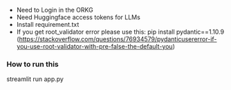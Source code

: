  - Need to Login in the ORKG
 - Need Huggingface access tokens for LLMs
 - Install requirement.txt
 - If you get root_validator error please use this: pip install pydantic==1.10.9 (https://stackoverflow.com/questions/76934579/pydanticusererror-if-you-use-root-validator-with-pre-false-the-default-you)

### How to run this 

streamlit run app.py
